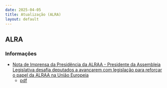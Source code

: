 ```yaml
---
date: 2025-04-05
title: Atualização (ALRA)
layout: default
---
```

## ALRA

### Informações

* [Nota de Imprensa da Presidência da ALRAA - Presidente da Assembleia Legislativa desafia deputados a avançarem com legislação para reforçar o papel da ALRAA na União Europeia](http://base.alra.pt:82/4DACTION/w_pesquisa_registo/8/21454)
  * [pdf](http://base.alra.pt:82/Doc_Noticias/NI21454.pdf)
